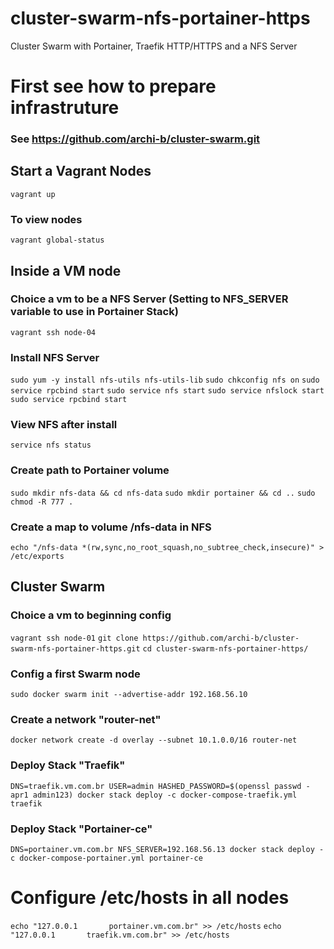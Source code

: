 # cluster-swarm-nfs-portainer-https
Cluster Swarm with Portainer, Traefik HTTP/HTTPS and a NFS Server

# First see how to prepare infrastruture
### See https://github.com/archi-b/cluster-swarm.git

## Start a Vagrant Nodes
`vagrant up`
### To view nodes
`vagrant global-status`

## Inside a VM node
### Choice a vm to be a NFS Server (Setting to NFS_SERVER variable to use in Portainer Stack)
`vagrant ssh node-04`
### Install NFS Server
`sudo yum -y install nfs-utils nfs-utils-lib`
`sudo chkconfig nfs on`
`sudo service rpcbind start`
`sudo service nfs start`
`sudo service nfslock start`
`sudo service rpcbind start`
### View NFS after install
`service nfs status`
### Create path to Portainer volume
`sudo mkdir nfs-data && cd nfs-data`
`sudo mkdir portainer && cd ..`
`sudo chmod -R 777 .`
### Create a map to volume /nfs-data in NFS
`echo "/nfs-data *(rw,sync,no_root_squash,no_subtree_check,insecure)" > /etc/exports`

## Cluster Swarm
### Choice a vm to beginning config
`vagrant ssh node-01`
`git clone https://github.com/archi-b/cluster-swarm-nfs-portainer-https.git`
`cd cluster-swarm-nfs-portainer-https/`

### Config a first Swarm node
`sudo docker swarm init --advertise-addr 192.168.56.10`
### Create a network "router-net"
`docker network create -d overlay --subnet 10.1.0.0/16 router-net`
### Deploy Stack "Traefik"
`DNS=traefik.vm.com.br USER=admin HASHED_PASSWORD=$(openssl passwd -apr1 admin123) docker stack deploy -c docker-compose-traefik.yml traefik`
### Deploy Stack "Portainer-ce"
`DNS=portainer.vm.com.br NFS_SERVER=192.168.56.13 docker stack deploy -c docker-compose-portainer.yml portainer-ce`

# Configure /etc/hosts in all nodes
`echo "127.0.0.1       portainer.vm.com.br" >> /etc/hosts`
`echo "127.0.0.1       traefik.vm.com.br" >> /etc/hosts`